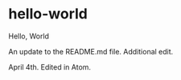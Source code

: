 # hello-world
Hello, World

An update to the README.md file. Additional edit.

April 4th. Edited in Atom.
